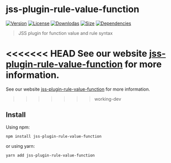 # jss-plugin-rule-value-function

[![Version](https://img.shields.io/npm/v/jss-plugin-rule-value-function.svg?style=flat)](https://npmjs.org/package/jss-plugin-rule-value-function)
[![License](https://img.shields.io/npm/l/jss-plugin-rule-value-function.svg?style=flat)](https://github.com/cssinjs/jss/blob/master/LICENSE)
[![Downlodas](https://img.shields.io/npm/dm/jss-plugin-rule-value-function.svg?style=flat)](https://npmjs.org/package/jss-plugin-rule-value-function)
[![Size](https://img.shields.io/bundlephobia/minzip/jss-plugin-rule-value-function.svg?style=flat)](https://npmjs.org/package/jss-plugin-rule-value-function)
[![Dependencies](https://img.shields.io/david/cssinjs/jss.svg?path=packages%2Fjss-plugin-rule-value-function&style=flat)](https://npmjs.org/package/jss-plugin-rule-value-function)

> JSS plugin for function value and rule syntax

<<<<<<< HEAD
See our website [jss-plugin-rule-value-function](https://cssinjs.org/jss-plugin-rule-value-function?v=v10.8.0) for more information.
=======
See our website [jss-plugin-rule-value-function](https://cssinjs.org/jss-plugin-rule-value-function?v=v10.8.2) for more information.
>>>>>>> working-dev

## Install

Using npm:

```sh
npm install jss-plugin-rule-value-function
```

or using yarn:

```sh
yarn add jss-plugin-rule-value-function
```
